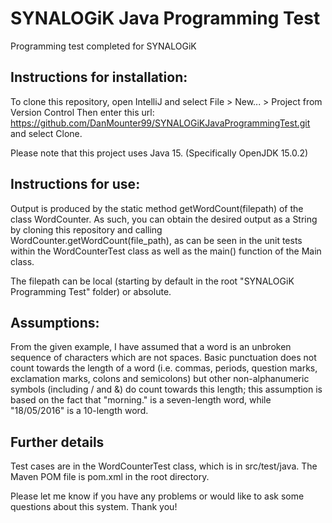 # SYNALOGiK Java Programming Test
Programming test completed for SYNALOGiK

## Instructions for installation:

To clone this repository, open IntelliJ and select File > New... > Project from Version Control
Then enter this url: https://github.com/DanMounter99/SYNALOGiKJavaProgrammingTest.git and select Clone.

Please note that this project uses Java 15. (Specifically OpenJDK 15.0.2)

## Instructions for use:

Output is produced by the static method getWordCount(filepath) of the class WordCounter. As such, you can obtain the desired output as a String by cloning this repository and calling WordCounter.getWordCount(file_path), as can be seen in the unit tests within the WordCounterTest class as well as the main() function of the Main class.

The filepath can be local (starting by default in the root "SYNALOGiK Programming Test" folder) or absolute.

## Assumptions:

From the given example, I have assumed that a word is an unbroken sequence of characters which are not spaces. Basic punctuation does not count towards the length of a word (i.e. commas, periods, question marks, exclamation marks, colons and semicolons) but other non-alphanumeric symbols (including / and &) do count towards this length; this assumption is based on the fact that "morning." is a seven-length word, while "18/05/2016" is a 10-length word.

## Further details

Test cases are in the WordCounterTest class, which is in src/test/java.
The Maven POM file is pom.xml in the root directory.

Please let me know if you have any problems or would like to ask some questions about this system. Thank you!
